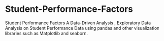 # Student-Performance-Factors
Student Performance Factors  A Data-Driven Analysis , Exploratory Data Analysis on Student Performance Data using pandas and other visualization libraries
such as Matplotlib and seaborn.
